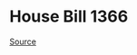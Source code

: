 # House Bill 1366

[Source](http://lawfilesext.leg.wa.gov/biennium/2021-22/Xml/Bills/House%20Bills/1366.xml)